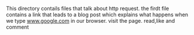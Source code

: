 This directory contails files that talk about http request. the firdt file contains a link that leads to a blog post which explains what happens when we type www.google.com in our browser. visit the page. read,like and comment
